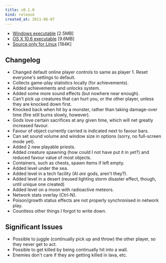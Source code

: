 ```yaml
---
title: v0.1.0
kind: release
created_at: 2011-06-07
---
```


* [Windows executable](http://dl.dropbox.com/u/33370854/games/wrath/wrath_v0_1_0_WIN32.zip) [2.5MB]
* [OS X 10.6 executable](http://dl.dropbox.com/u/33370854/games/wrath/wrath_v0_1_0_OSX_10_6.zip) [9.6MB]
* [Source only for Linux](http://dl.dropbox.com/u/33370854/games/wrath/wrath_v0_1_0_SOURCE.zip) [184K]


Changelog
---------

* Changed default online player controls to same as player 1. Reset everyone's settings to default.
* Collects game-play statistics locally (for achievements).
* Added achievements and unlocks system.
* Added some more sound effects (but nowhere near enough).
* Can't pick up creatures that can hurt you, or the other player, unless they are knocked down first.
* Knocked back when hit by a monster, rather than taking damage-over time (fire still burns slowly, however).
* Gods love certain sacrifices at any given time, which will net greatly increased favour.
* Favour of object currently carried is indicated next to favour bars.
* Can set sound volume and window size in options (sorry, no full-screen mode yet).
* Added 2 new playable priests.
* Added creature spawning (how could I not have put it in yet?) and reduced favour value of most objects.
* Containers, such as chests, spawn items if left empty.
* Added level under the sea.
* Added level in a tech facility (AI _are_ gods, aren't they?).
* Added level in a desert (reused lighting storm disaster effect, though, until unique one created)
* Added level on a moon with radioactive meteors.
* Network stats overlay (Ctrl-N).
* Poison/growth status effects are not properly synchronised in network play.
* Countless other things I forgot to write down.

Significant Issues
------------------

* Possible to juggle (continually pick up and throw) the other player, so they never get to act.
* Possible to get killed by being continually hit into a wall.
* Enemies don't care if they are getting killed in lava, etc.
